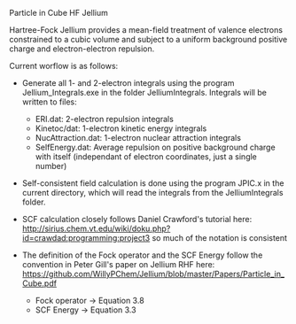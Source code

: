 Particle in Cube HF Jellium

Hartree-Fock Jellium provides a mean-field treatment of valence electrons constrained to a cubic volume and subject to a uniform background positive charge and electron-electron repulsion.  

Current worflow is as follows:

- Generate all 1- and 2-electron integrals using the program Jellium_Integrals.exe in the folder JelliumIntegrals.  Integrals will be written to files:
	- ERI.dat:           2-electron repulsion integrals
	- Kinetoc/dat:       1-electron kinetic energy integrals
	- NucAttraction.dat: 1-electron nuclear attraction integrals
	- SelfEnergy.dat:    Average repulsion on positive background charge with itself (independant of electron coordinates, just a single number)
 
- Self-consistent field calculation is done using the program JPIC.x in the current directory, which will read the integrals from the JelliumIntegrals folder.

- SCF calculation closely follows Daniel Crawford's tutorial here: http://sirius.chem.vt.edu/wiki/doku.php?id=crawdad:programming:project3 so much of the notation is consistent
- The definition of the Fock operator and the SCF Energy follow the convention in Peter Gill's paper on Jellium RHF here: https://github.com/WillyPChem/Jellium/blob/master/Papers/Particle_in_Cube.pdf
	- Fock operator -> Equation 3.8
	- SCF Energy ->    Equation 3.3

